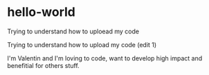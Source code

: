 # hello-world

Trying to understand how to uploead my code

Trying to understand how to upload my code (edit 1)

I'm Valentin and I'm loving to code, want to develop high impact and benefitial for others stuff.

